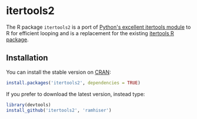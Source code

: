 # itertools2

The R package `itertools2` is a port of [Python's excellent itertools
module](https://docs.python.org/2/library/itertools.html) to R for efficient
looping and is a replacement for the existing [itertools R
package](https://r-forge.r-project.org/projects/itertools/).

## Installation

You can install the stable version on [CRAN](http://cran.r-project.org/package=itertools2):

```r
install.packages('itertools2', dependencies = TRUE)
```

If you prefer to download the latest version, instead type:

```r
library(devtools)
install_github('itertools2', 'ramhiser')
```
